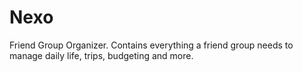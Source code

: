 # Nexo
Friend Group Organizer. Contains everything a friend group needs to manage daily life, trips, budgeting and more.
